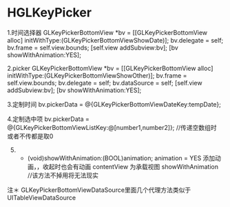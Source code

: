 # HGLKeyPicker

1.时间选择器
        GLKeyPickerBottomView *bv = [[GLKeyPickerBottomView alloc] initWithType:(GLKeyPickerBottomViewShowDate)];
        bv.delegate = self;
        bv.frame = self.view.bounds;
        [self.view addSubview:bv];
        [bv showWithAnimation:YES];
        
2.picker
        GLKeyPickerBottomView *bv = [[GLKeyPickerBottomView alloc] initWithType:(GLKeyPickerBottomViewShowOther)];
        bv.frame = self.view.bounds;
        bv.delegate = self;
        bv.dataSource = self;
        [self.view addSubview:bv];
        [bv showWithAnimation:YES];
        
3.定制时间      bv.pickerData = @{GLKeyPickerBottomViewDateKey:tempDate};

4.定制选中项    bv.pickerData = @{GLKeyPickerBottomViewListKey:@[number1,number2]}; 
  //传递空数组时 或者不传都是取0

5. - (void)showWithAnimation:(BOOL)animation;
  animation = YES 添加动画，，收起时也会有动画
  contentView 为承载视图
  showWithAnimation  //该方法不掉用将无法现实
  
注＊ GLKeyPickerBottomViewDataSource里面几个代理方法类似于 UITableViewDataSource
